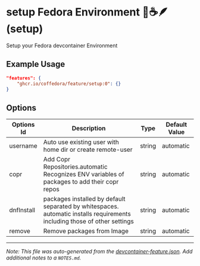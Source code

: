
# setup Fedora Environment 🧊☕️🪶 (setup)

Setup your Fedora devcontainer Environment

## Example Usage

```json
"features": {
    "ghcr.io/coffedora/feature/setup:0": {}
}
```

## Options

| Options Id | Description | Type | Default Value |
|-----|-----|-----|-----|
| username | Auto use existing user with home dir or create remote-user | string | automatic |
| copr | Add Copr Repositories.automatic Recognizes ENV variables of packages to add their copr repos | string | automatic |
| dnfInstall | packages installed by default separated by whitespaces. automatic installs requirements including those of other settings  | string | automatic |
| remove | Remove packages from Image | string | automatic |



---

_Note: This file was auto-generated from the [devcontainer-feature.json](https://github.com/coffedora/feature/blob/main/src/setup/devcontainer-feature.json).  Add additional notes to a `NOTES.md`._
